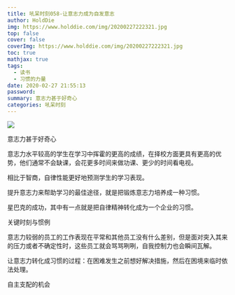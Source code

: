 ```yaml
---
title: 吼呆时刻058-让意志力成为自发意志
author: HoldDie
img: https://www.holddie.com/img/20200227222321.jpg
top: false
cover: false
coverImg: https://www.holddie.com/img/20200227222321.jpg
toc: true
mathjax: true
tags:
  - 读书
  - 习惯的力量
date: 2020-02-27 21:55:13
password:
summary: 意志力甚于好奇心
categories: 吼呆时刻
---
```




![](https://www.holddie.com/img/20200227222321.jpg)



意志力甚于好奇心



意志力水平较高的学生在学习中挥霍的更高的成绩，在择校方面更具有更高的优势，他们通常不会缺课，会花更多时间来做功课、更少的时间看电视。



相比于智商，自律性能更好地预测学生的学习表现。



提升意志力来帮助学习的最佳途径，就是把锻炼意志力培养成一种习惯。



星巴克的成功，其中有一点就是把自律精神转化成为一个企业的习惯。



关键时刻与惯例



意志力较弱的员工的工作表现在平常和其他员工没有什么差别，但是面对突入其来的压力或者不确定性时，这些员工就会骂骂咧咧，自我控制力也会瞬间瓦解。



让意志力转化成习惯的过程：在困难发生之前想好解决措施，然后在困境来临时依法处理。



自主支配的机会





